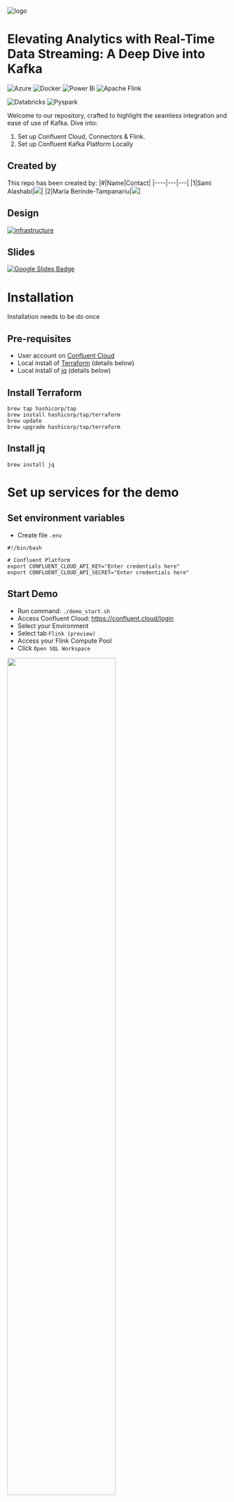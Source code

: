 ![logo](docs/logos.png)


# Elevating Analytics with Real-Time Data Streaming: A Deep Dive into Kafka
![Azure](https://img.shields.io/badge/azure-%230072C6.svg?style=for-the-badge&logo=microsoftazure&logoColor=white)
![Docker](https://img.shields.io/badge/docker-%230db7ed.svg?style=for-the-badge&logo=docker&logoColor=white)
![Power Bi](https://img.shields.io/badge/power_bi-F2C811?style=for-the-badge&logo=powerbi&logoColor=black)
![Apache Flink](https://img.shields.io/badge/Apache%20Flink-E6526F?style=for-the-badge&logo=Apache%20Flink&logoColor=white)

![Databricks](https://img.shields.io/badge/Databricks-FF3621?style=for-the-badge&logo=Databricks&logoColor=white)
![Pyspark](https://img.shields.io/badge/Apache_Spark-FFFFFF?style=for-the-badge&logo=apachespark&logoColor=#E35A16)


Welcome to our repository, crafted to highlight the seamless integration and ease of use of Kafka. Dive into:

1. Set up Confluent Cloud, Connectors & Flink.
2. Set up Confluent Kafka Platform Locally


## Created by

This repo has been created by:
|#|Name|Contact|
|----|---|---|
|1|Sami Alashabi|[![](https://img.shields.io/badge/LinkedIn-0077B5?style=for-the-badge&logo=linkedin&logoColor=white)](https://www.linkedin.com/in/sami-alashabi)|
|2|Maria Berinde-Tampanariu|[![](https://img.shields.io/badge/LinkedIn-0077B5?style=for-the-badge&logo=linkedin&logoColor=white)](https://www.linkedin.com/in/maria-berinde-tampanariu)|



## Design
[![infrastructure](./docs/infrastructure.png)](https://app.cloudcraft.co/view/a1e84540-b924-4a33-b1c9-f8044601c945?key=3m40jn0enpfd2t90&interactive=true&embed=true)


## Slides
[![Google Slides Badge](https://img.shields.io/badge/Google%20Slides-FBBC04?logo=googleslides&logoColor=000&style=for-the-badge)](https://docs.google.com/presentation/d/1lTWvNwJgJphgH6YUYEL9AiE-nlDidsqMNJF_MiJryl4/edit?exids=71471483,71471477&pli=1#slide=id.g1ea5efd3fa5_0_3148)


# Installation
Installation needs to be do once

## Pre-requisites
- User account on [Confluent Cloud](https://www.confluent.io/confluent-cloud/tryfree)
- Local install of [Terraform](https://www.terraform.io) (details below)
- Local install of [jq](https://jqlang.github.io/jq/download) (details below)

## Install Terraform
```
brew tap hashicorp/tap
brew install hashicorp/tap/terraform
brew update
brew upgrade hashicorp/tap/terraform
```

## Install jq
```
brew install jq
```

# Set up services for the demo

## Set environment variables
- Create file `.env`
```
#!/bin/bash

# Confluent Platform
export CONFLUENT_CLOUD_API_KEY="Enter credentials here"
export CONFLUENT_CLOUD_API_SECRET="Enter credentials here"
```
## Start Demo
- Run command: `./demo_start.sh`
- Access Confluent Cloud: https://confluent.cloud/login
- Select your Environment
- Select tab `Flink (preview)`
- Access your Flink Compute Pool
- Click `Open SQL Workspace`
<img src="docs/flinktTab.png" width="70%">


## Flink Compute Pool
- Select Catalog: `kafka_flink_demo_xx`
- Select Database: `cc-demo-cluster`
<img src="docs/flinkSQL.png" width="70%">
- Proceed to submit the below SQL queries (one at each tab):

```sql

--------------------------------------------------------
-- View demo-pageviews table (from topic with same name)
--------------------------------------------------------
describe extended `demo-pageviews`;

---------------------------------------
select * from `demo-pageviews`;
---------------------------------------

---------------------------------------------------------------
-- Create table demo-users (topic with same name to be created)
---------------------------------------------------------------
CREATE TABLE `demo-users` (
  `userid` STRING,
  `full_name` STRING,
  `regionid` STRING,
  `gender` STRING,
  `avg_credit_spend` DOUBLE
) WITH (
  'changelog.mode' = 'retract'
);

----------------------------------------------------------------------
-- Populate table demo-users (see new messages published in the topic)
----------------------------------------------------------------------
INSERT INTO `demo-users` (`userid`, `full_name`, `regionid`, `gender`,  `avg_credit_spend`) 
VALUES
  ('User_1', 'Blake Lambert', 'Region_10', 'MALE', 2650.0),
  ('User_2', 'Olivia Anderson', 'Region_20', 'FEMALE', 5721.0),
  ('User_3', 'Evan Hughes', 'Region_30', 'MALE', 4822.0),
  ('User_4', 'Sonia Marshall', 'Region_40', 'FEMALE', 2629.0),
  ('User_5', 'Benjamin Stewart', 'Region_50', 'MALE', 1455.0),
  ('User_6', 'Caroline Coleman', 'Region_60', 'FEMALE', 3999.0),
  ('User_7', 'Oliver Chapman', 'Region_70', 'MALE', 40233.0),
  ('User_8', 'Rose Skinner', 'Region_80', 'FEMALE', 4611.0),
  ('User_9', 'Bernadette Cameron', 'Region_90', 'OTHER', 5623.0);

---------------------------------------
select * from `demo-users`;
---------------------------------------

```


## Stop Demo
- Run command: `./demo_stop.sh`


# Terraform Documentation
## Requirements

| Name | Version |
|------|---------|
| <a name="requirement_azurerm"></a> [azurerm](#requirement\_azurerm) | =3.0.0 |
| <a name="requirement_confluent"></a> [confluent](#requirement\_confluent) | 1.55.0 |
| <a name="requirement_random"></a> [random](#requirement\_random) | ~>3.0 |

## Providers

| Name | Version |
|------|---------|
| <a name="provider_azurerm"></a> [azurerm](#provider\_azurerm) | 3.0.0 |
| <a name="provider_confluent"></a> [confluent](#provider\_confluent) | 1.55.0 |
| <a name="provider_random"></a> [random](#provider\_random) | 3.5.1 |

## Resources

| Name | Type |
|------|------|
| [azurerm_dev_test_global_vm_shutdown_schedule.myschedule](https://registry.terraform.io/providers/hashicorp/azurerm/3.0.0/docs/resources/dev_test_global_vm_shutdown_schedule) | resource |
| [azurerm_network_interface.my_terraform_nic](https://registry.terraform.io/providers/hashicorp/azurerm/3.0.0/docs/resources/network_interface) | resource |
| [azurerm_network_interface_security_group_association.example](https://registry.terraform.io/providers/hashicorp/azurerm/3.0.0/docs/resources/network_interface_security_group_association) | resource |
| [azurerm_network_security_group.my_terraform_nsg](https://registry.terraform.io/providers/hashicorp/azurerm/3.0.0/docs/resources/network_security_group) | resource |
| [azurerm_public_ip.my_terraform_public_ip](https://registry.terraform.io/providers/hashicorp/azurerm/3.0.0/docs/resources/public_ip) | resource |
| [azurerm_storage_account.mystorage](https://registry.terraform.io/providers/hashicorp/azurerm/3.0.0/docs/resources/storage_account) | resource |
| [azurerm_storage_container.example](https://registry.terraform.io/providers/hashicorp/azurerm/3.0.0/docs/resources/storage_container) | resource |
| [azurerm_subnet.my_terraform_subnet](https://registry.terraform.io/providers/hashicorp/azurerm/3.0.0/docs/resources/subnet) | resource |
| [azurerm_virtual_network.my_terraform_network](https://registry.terraform.io/providers/hashicorp/azurerm/3.0.0/docs/resources/virtual_network) | resource |
| [azurerm_windows_virtual_machine.main](https://registry.terraform.io/providers/hashicorp/azurerm/3.0.0/docs/resources/windows_virtual_machine) | resource |
| [confluent_api_key.app_manager_kafka_cluster_key](https://registry.terraform.io/providers/confluentinc/confluent/1.55.0/docs/resources/api_key) | resource |
| [confluent_api_key.clients_kafka_cluster_key](https://registry.terraform.io/providers/confluentinc/confluent/1.55.0/docs/resources/api_key) | resource |
| [confluent_api_key.sr_cluster_key](https://registry.terraform.io/providers/confluentinc/confluent/1.55.0/docs/resources/api_key) | resource |
| [confluent_custom_connector_plugin.sink](https://registry.terraform.io/providers/confluentinc/confluent/1.55.0/docs/resources/custom_connector_plugin) | resource |
| [confluent_environment.cc_demo_env](https://registry.terraform.io/providers/confluentinc/confluent/1.55.0/docs/resources/environment) | resource |
| [confluent_flink_compute_pool.cc_flink_compute_pool](https://registry.terraform.io/providers/confluentinc/confluent/1.55.0/docs/resources/flink_compute_pool) | resource |
| [confluent_kafka_cluster.cc_kafka_cluster](https://registry.terraform.io/providers/confluentinc/confluent/1.55.0/docs/resources/kafka_cluster) | resource |
| [confluent_kafka_topic.credit_card](https://registry.terraform.io/providers/confluentinc/confluent/1.55.0/docs/resources/kafka_topic) | resource |
| [confluent_kafka_topic.pageviews](https://registry.terraform.io/providers/confluentinc/confluent/1.55.0/docs/resources/kafka_topic) | resource |
| [confluent_role_binding.app_manager_environment_admin](https://registry.terraform.io/providers/confluentinc/confluent/1.55.0/docs/resources/role_binding) | resource |
| [confluent_role_binding.clients_cluster_admin](https://registry.terraform.io/providers/confluentinc/confluent/1.55.0/docs/resources/role_binding) | resource |
| [confluent_role_binding.demo-rb](https://registry.terraform.io/providers/confluentinc/confluent/1.55.0/docs/resources/role_binding) | resource |
| [confluent_role_binding.sr_environment_admin](https://registry.terraform.io/providers/confluentinc/confluent/1.55.0/docs/resources/role_binding) | resource |
| [confluent_schema_registry_cluster.cc_sr_cluster](https://registry.terraform.io/providers/confluentinc/confluent/1.55.0/docs/resources/schema_registry_cluster) | resource |
| [confluent_service_account.app_manager](https://registry.terraform.io/providers/confluentinc/confluent/1.55.0/docs/resources/service_account) | resource |
| [confluent_service_account.clients](https://registry.terraform.io/providers/confluentinc/confluent/1.55.0/docs/resources/service_account) | resource |
| [confluent_service_account.connectors](https://registry.terraform.io/providers/confluentinc/confluent/1.55.0/docs/resources/service_account) | resource |
| [confluent_service_account.demo-sa](https://registry.terraform.io/providers/confluentinc/confluent/1.55.0/docs/resources/service_account) | resource |
| [confluent_service_account.sr](https://registry.terraform.io/providers/confluentinc/confluent/1.55.0/docs/resources/service_account) | resource |
| [confluent_tag.pii](https://registry.terraform.io/providers/confluentinc/confluent/1.55.0/docs/resources/tag) | resource |
| [random_id.id](https://registry.terraform.io/providers/hashicorp/random/latest/docs/resources/id) | resource |
| [random_pet.prefix](https://registry.terraform.io/providers/hashicorp/random/latest/docs/resources/pet) | resource |
| [azurerm_resource_group.demo](https://registry.terraform.io/providers/hashicorp/azurerm/3.0.0/docs/data-sources/resource_group) | data source |
| [confluent_schema_registry_region.cc_demo_sr](https://registry.terraform.io/providers/confluentinc/confluent/1.55.0/docs/data-sources/schema_registry_region) | data source |

## Inputs

| Name | Description | Type | Default | Required |
|------|-------------|------|---------|:--------:|
| <a name="input_admin_password"></a> [admin\_password](#input\_admin\_password) | n/a | `any` | n/a | yes |
| <a name="input_admin_username"></a> [admin\_username](#input\_admin\_username) | -------------------------------------------- Azure -------------------------------------------- | `any` | n/a | yes |
| <a name="input_cc_availability"></a> [cc\_availability](#input\_cc\_availability) | n/a | `string` | `"SINGLE_ZONE"` | no |
| <a name="input_cc_cloud_provider"></a> [cc\_cloud\_provider](#input\_cc\_cloud\_provider) | ---------------------------------------- Confluent Cloud Kafka cluster variables ---------------------------------------- | `string` | `"AWS"` | no |
| <a name="input_cc_cloud_region"></a> [cc\_cloud\_region](#input\_cc\_cloud\_region) | n/a | `string` | `"eu-central-1"` | no |
| <a name="input_cc_cluster_name"></a> [cc\_cluster\_name](#input\_cc\_cluster\_name) | n/a | `string` | `"cc_demo_cluster"` | no |
| <a name="input_cc_compute_pool_cfu"></a> [cc\_compute\_pool\_cfu](#input\_cc\_compute\_pool\_cfu) | n/a | `number` | `5` | no |
| <a name="input_cc_compute_pool_name"></a> [cc\_compute\_pool\_name](#input\_cc\_compute\_pool\_name) | n/a | `string` | `"cc_demo_flink"` | no |
| <a name="input_cc_dislay_name"></a> [cc\_dislay\_name](#input\_cc\_dislay\_name) | -------------------------------------------- Confluent Cloud Flink Compute Pool variables -------------------------------------------- | `string` | `"standard_compute_pool"` | no |
| <a name="input_cc_env_name"></a> [cc\_env\_name](#input\_cc\_env\_name) | n/a | `string` | `"kafka_flink_demo"` | no |
| <a name="input_sr_cloud_provider"></a> [sr\_cloud\_provider](#input\_sr\_cloud\_provider) | ------------------------------------------ Confluent Cloud Schema Registry variables ------------------------------------------ | `string` | `"AWS"` | no |
| <a name="input_sr_cloud_region"></a> [sr\_cloud\_region](#input\_sr\_cloud\_region) | n/a | `string` | `"eu-central-1"` | no |
| <a name="input_sr_package"></a> [sr\_package](#input\_sr\_package) | n/a | `string` | `"ESSENTIALS"` | no |

## Outputs

| Name | Description |
|------|-------------|
| <a name="output_cc_demo_env"></a> [cc\_demo\_env](#output\_cc\_demo\_env) | CC Environment |
| <a name="output_cc_demo_sa"></a> [cc\_demo\_sa](#output\_cc\_demo\_sa) | CC Service Account |
| <a name="output_cc_demo_sr"></a> [cc\_demo\_sr](#output\_cc\_demo\_sr) | CC Schema Registry Region |
| <a name="output_cc_kafka_cluster"></a> [cc\_kafka\_cluster](#output\_cc\_kafka\_cluster) | CC Kafka Cluster ID |
| <a name="output_cc_sr_cluster"></a> [cc\_sr\_cluster](#output\_cc\_sr\_cluster) | CC SR Cluster ID |
| <a name="output_id"></a> [id](#output\_id) | n/a |
